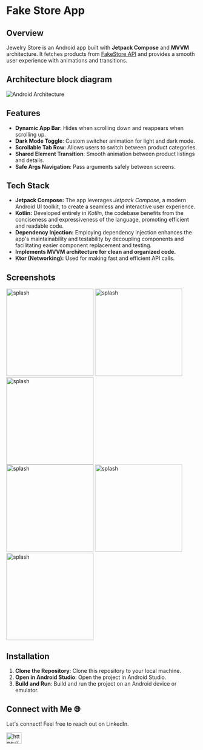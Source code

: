 # Fake Store App  

## Overview  
Jewelry Store is an Android app built with **Jetpack Compose** and **MVVM** architecture. It fetches products from [FakeStore API](https://fakestoreapi.com/) and provides a smooth user experience with animations and transitions.  

## Architecture block diagram
![Android Architecture](https://github.com/lofcoding/AndroidArchitectureSample/assets/109604722/ed29d956-1154-4518-9107-e4e1a34b4a35)

## Features  
- **Dynamic App Bar**: Hides when scrolling down and reappears when scrolling up.  
- **Dark Mode Toggle**: Custom switcher animation for light and dark mode.  
- **Scrollable Tab Row**: Allows users to switch between product categories.  
- **Shared Element Transition**: Smooth animation between product listings and details.  
- **Safe Args Navigation**: Pass arguments safely between screens.  

## Tech Stack  
- **Jetpack Compose:** The app leverages *Jetpack Compose*, a modern Android UI toolkit, to create a seamless and interactive user experience.
- **Kotlin:** Developed entirely in *Kotlin*, the codebase benefits from the conciseness and expressiveness of the language, promoting efficient and readable code.
- **Dependency Injection:** Employing dependency injection enhances the app's maintainability and testability by decoupling components and facilitating easier component replacement and testing.
- **Implements MVVM architecture for clean and organized code.**
- **Ktor (Networking):** Used for making fast and efficient API calls.

## Screenshots  

<img src="https://github.com/user-attachments/assets/54bacd01-bcf7-46a4-8f3e-fdf04240d315" alt="splash" width="230">
<img src="https://github.com/user-attachments/assets/a67fb160-94d5-4ea0-b1b8-0ddbc0bc1161" alt="splash" width="230">
<img src="https://github.com/user-attachments/assets/d28f5c64-b6d5-4fa6-9aca-b908a2268b82" alt="splash" width="230">

<br>
<img src="https://github.com/user-attachments/assets/7b67dd0a-4d84-438c-b449-4c92d8122e02" alt="splash" width="230">
<img src="https://github.com/user-attachments/assets/785444da-8b47-459e-97c0-0f515f78090a" alt="splash" width="230">
<img src="https://github.com/user-attachments/assets/2974bb0a-98db-47f0-9a47-f6a439b4c66f" alt="splash" width="230">


## Installation
1. **Clone the Repository**: Clone this repository to your local machine.
2. **Open in Android Studio**: Open the project in Android Studio.
3. **Build and Run**: Build and run the project on an Android device or emulator.


## Connect with Me 🌐
Let's connect! Feel free to reach out on LinkedIn.
<p align="left">
<a href="https://www.linkedin.com/in/ahmed-gamal-ramadan/" target="blank"><img align="center" src="https://raw.githubusercontent.com/rahuldkjain/github-profile-readme-generator/master/src/images/icons/Social/linked-in-alt.svg" alt="https://www.linkedin.com/in/ahmed-gamal-97509328a/" height="30" width="40" /></a>
</p>
